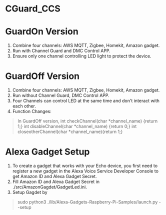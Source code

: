 # CGuard_CCS

# GuardOn Version

1. Combine four channels: AWS MQTT, Zigbee, Homekit, Amazon gadget.
2. Run with Channel Guard and DMC Control APP.
3. Ensure only one channel controlling LED light to protect the device.



# GuardOff Version

1. Combine four channels: AWS MQTT, Zigbee, Homekit, Amazon gadget.
2. Run without Channel Guard, DMC Control APP.
3. Four Channels can control LED at the same time and don't interact with each other. 
4. Function Changes:

>In GuardOff   version,
>int checkChannel(char *channel_name) {return 1;}
>int disableChannel(char *channel_name) {return 0;}
>int closeotherChannel(char *channel_name){return 1;}


# Alexa Gadget Setup
1. To create a gadget that works with your Echo device, you first need to register a new gadget in the Alexa Voice Service Developer Console to get Amazon ID and Alexa Gadget Secret.
2. Fill Amazon ID and Alexa Gadget Secret in ./src/AmazonGagdet/GadgetLed.ini.
3. Setup Gagdet by
> sudo python3 ./lib/Alexa-Gadgets-Raspberry-Pi-Samples/launch.py --setup


